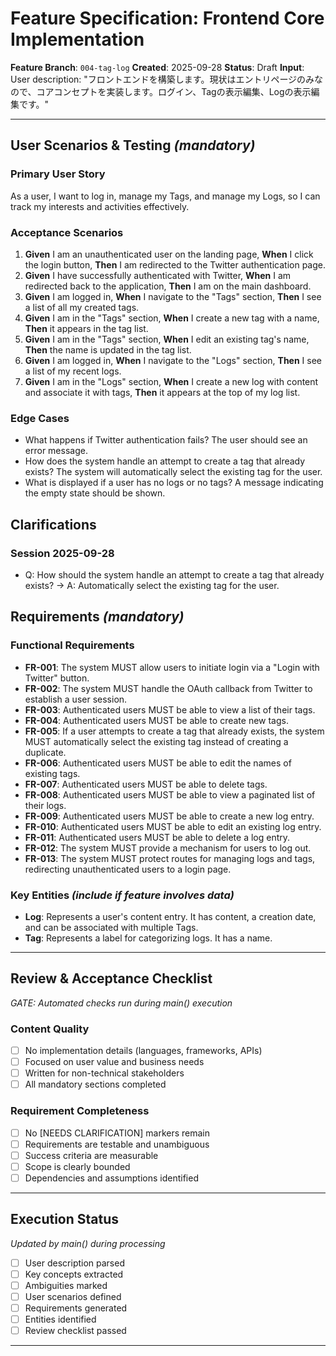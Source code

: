# Feature Specification: Frontend Core Implementation

**Feature Branch**: `004-tag-log`
**Created**: 2025-09-28
**Status**: Draft
**Input**: User description: "フロントエンドを構築します。現状はエントリページのみなので、コアコンセプトを実装します。ログイン、Tagの表示編集、Logの表示編集です。"

---

## User Scenarios & Testing *(mandatory)*

### Primary User Story
As a user, I want to log in, manage my Tags, and manage my Logs, so I can track my interests and activities effectively.

### Acceptance Scenarios
1.  **Given** I am an unauthenticated user on the landing page, **When** I click the login button, **Then** I am redirected to the Twitter authentication page.
2.  **Given** I have successfully authenticated with Twitter, **When** I am redirected back to the application, **Then** I am on the main dashboard.
3.  **Given** I am logged in, **When** I navigate to the "Tags" section, **Then** I see a list of all my created tags.
4.  **Given** I am in the "Tags" section, **When** I create a new tag with a name, **Then** it appears in the tag list.
5.  **Given** I am in the "Tags" section, **When** I edit an existing tag's name, **Then** the name is updated in the tag list.
6.  **Given** I am logged in, **When** I navigate to the "Logs" section, **Then** I see a list of my recent logs.
7.  **Given** I am in the "Logs" section, **When** I create a new log with content and associate it with tags, **Then** it appears at the top of my log list.

### Edge Cases
- What happens if Twitter authentication fails? The user should see an error message.
- How does the system handle an attempt to create a tag that already exists? The system will automatically select the existing tag for the user.
- What is displayed if a user has no logs or no tags? A message indicating the empty state should be shown.

## Clarifications

### Session 2025-09-28
- Q: How should the system handle an attempt to create a tag that already exists? → A: Automatically select the existing tag for the user.

## Requirements *(mandatory)*

### Functional Requirements
- **FR-001**: The system MUST allow users to initiate login via a "Login with Twitter" button.
- **FR-002**: The system MUST handle the OAuth callback from Twitter to establish a user session.
- **FR-003**: Authenticated users MUST be able to view a list of their tags.
- **FR-004**: Authenticated users MUST be able to create new tags.
- **FR-005**: If a user attempts to create a tag that already exists, the system MUST automatically select the existing tag instead of creating a duplicate.
- **FR-006**: Authenticated users MUST be able to edit the names of existing tags.
- **FR-007**: Authenticated users MUST be able to delete tags.
- **FR-008**: Authenticated users MUST be able to view a paginated list of their logs.
- **FR-009**: Authenticated users MUST be able to create a new log entry.
- **FR-010**: Authenticated users MUST be able to edit an existing log entry.
- **FR-011**: Authenticated users MUST be able to delete a log entry.
- **FR-012**: The system MUST provide a mechanism for users to log out.
- **FR-013**: The system MUST protect routes for managing logs and tags, redirecting unauthenticated users to a login page.

### Key Entities *(include if feature involves data)*
- **Log**: Represents a user's content entry. It has content, a creation date, and can be associated with multiple Tags.
- **Tag**: Represents a label for categorizing logs. It has a name.

---

## Review & Acceptance Checklist
*GATE: Automated checks run during main() execution*

### Content Quality
- [ ] No implementation details (languages, frameworks, APIs)
- [ ] Focused on user value and business needs
- [ ] Written for non-technical stakeholders
- [ ] All mandatory sections completed

### Requirement Completeness
- [ ] No [NEEDS CLARIFICATION] markers remain
- [ ] Requirements are testable and unambiguous
- [ ] Success criteria are measurable
- [ ] Scope is clearly bounded
- [ ] Dependencies and assumptions identified

---

## Execution Status
*Updated by main() during processing*

- [ ] User description parsed
- [ ] Key concepts extracted
- [ ] Ambiguities marked
- [ ] User scenarios defined
- [ ] Requirements generated
- [ ] Entities identified
- [ ] Review checklist passed

---
